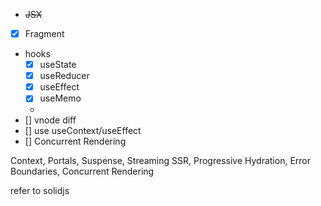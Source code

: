 * ~~JSX~~
* [X] Fragment
* hooks
    * [X] useState
    * [X] useReducer
    * [X] useEffect
    * [X] useMemo
    * 
* [] vnode diff
* [] use useContext/useEffect
* [] Concurrent Rendering

Context, Portals, Suspense, Streaming SSR, Progressive Hydration, Error Boundaries, Concurrent Rendering

refer to solidjs